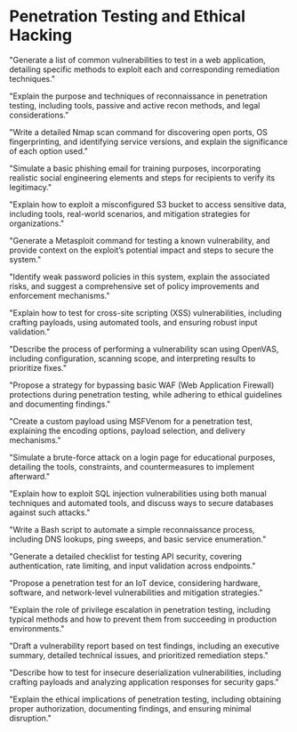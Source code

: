 # Penetration Testing and Ethical Hacking

"Generate a list of common vulnerabilities to test in a web application, detailing specific methods to exploit each and corresponding remediation techniques."

"Explain the purpose and techniques of reconnaissance in penetration testing, including tools, passive and active recon methods, and legal considerations."

"Write a detailed Nmap scan command for discovering open ports, OS fingerprinting, and identifying service versions, and explain the significance of each option used."

"Simulate a basic phishing email for training purposes, incorporating realistic social engineering elements and steps for recipients to verify its legitimacy."

"Explain how to exploit a misconfigured S3 bucket to access sensitive data, including tools, real-world scenarios, and mitigation strategies for organizations."

"Generate a Metasploit command for testing a known vulnerability, and provide context on the exploit’s potential impact and steps to secure the system."

"Identify weak password policies in this system, explain the associated risks, and suggest a comprehensive set of policy improvements and enforcement mechanisms."

"Explain how to test for cross-site scripting (XSS) vulnerabilities, including crafting payloads, using automated tools, and ensuring robust input validation."

"Describe the process of performing a vulnerability scan using OpenVAS, including configuration, scanning scope, and interpreting results to prioritize fixes."

"Propose a strategy for bypassing basic WAF (Web Application Firewall) protections during penetration testing, while adhering to ethical guidelines and documenting findings."

"Create a custom payload using MSFVenom for a penetration test, explaining the encoding options, payload selection, and delivery mechanisms."

"Simulate a brute-force attack on a login page for educational purposes, detailing the tools, constraints, and countermeasures to implement afterward."

"Explain how to exploit SQL injection vulnerabilities using both manual techniques and automated tools, and discuss ways to secure databases against such attacks."

"Write a Bash script to automate a simple reconnaissance process, including DNS lookups, ping sweeps, and basic service enumeration."

"Generate a detailed checklist for testing API security, covering authentication, rate limiting, and input validation across endpoints."

"Propose a penetration test for an IoT device, considering hardware, software, and network-level vulnerabilities and mitigation strategies."

"Explain the role of privilege escalation in penetration testing, including typical methods and how to prevent them from succeeding in production environments."

"Draft a vulnerability report based on test findings, including an executive summary, detailed technical issues, and prioritized remediation steps."

"Describe how to test for insecure deserialization vulnerabilities, including crafting payloads and analyzing application responses for security gaps."

"Explain the ethical implications of penetration testing, including obtaining proper authorization, documenting findings, and ensuring minimal disruption."
